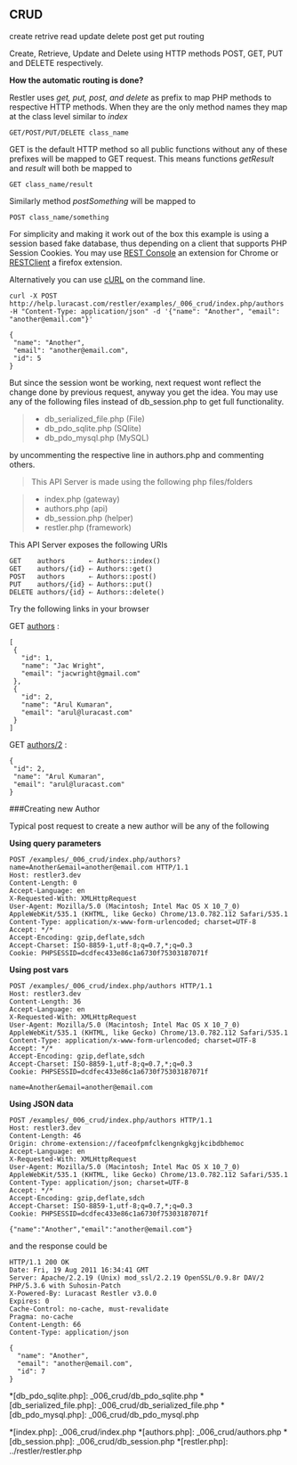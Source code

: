 CRUD
----

<tag>create</tag>
<tag>retrive</tag>
<tag>read</tag>
<tag>update</tag>
<tag>delete</tag>
<tag>post</tag>
<tag>get</tag>
<tag>put</tag>
<tag>routing</tag>

Create, Retrieve, Update and Delete using 
HTTP methods POST, GET, PUT and DELETE respectively. 

**How the automatic routing is done?**

Restler uses *get, put, post, and delete* as prefix to map PHP methods to 
respective HTTP methods. When they are the only method names they map at
the class level similar to *index*

	GET/POST/PUT/DELETE class_name


GET is the default HTTP method so all public functions without any of 
these prefixes will be mapped to GET request. This means functions 
*getResult* and *result* will both be mapped to

	GET class_name/result

Similarly method *postSomething* will be mapped to 

	POST class_name/something

For simplicity and making it work out of the box this example is using
a session based fake database, thus depending on a client that
supports PHP Session Cookies. You may use 
[REST Console](https://chrome.google.com/webstore/detail/faceofpmfclkengnkgkgjkcibdbhemoc#)
an extension for Chrome or 
[RESTClient](https://addons.mozilla.org/en-US/firefox/addon/restclient/) 
a firefox extension. 

Alternatively you can use [cURL](http://en.wikipedia.org/wiki/CURL) on the command line. 

	curl -X POST http://help.luracast.com/restler/examples/_006_crud/index.php/authors -H "Content-Type: application/json" -d '{"name": "Another", "email": "another@email.com"}'
	
	{
     "name": "Another",
     "email": "another@email.com",
     "id": 5
	}

But since the session wont be working, next request wont reflect the 
change done by previous request, anyway you get the idea. You may use any of the following files 
instead of db_session.php to get full functionality. 

> * db_serialized_file.php (File)
> * db_pdo_sqlite.php      (SQlite)
> * db_pdo_mysql.php      (MySQL)

by uncommenting the respective line in authors.php and commenting others.
> This API Server is made using the following php files/folders

> * index.php      (gateway)
> * authors.php      (api)
> * db_session.php      (helper)
> * restler.php      (framework)

This API Server exposes the following URIs

	GET    authors      ⇠ Authors::index()
	GET    authors/{id} ⇠ Authors::get()
	POST   authors      ⇠ Authors::post()
	PUT    authors/{id} ⇠ Authors::put()
	DELETE authors/{id} ⇠ Authors::delete()


Try the following links in your browser

GET [authors](index.php/authors)
:	
~~~~~~~~~~~~~~~~~~~~~~~~~~~~~~~~
[
 {
   "id": 1,
   "name": "Jac Wright",
   "email": "jacwright@gmail.com"
 },
 {
   "id": 2,
   "name": "Arul Kumaran",
   "email": "arul@luracast.com"
 }
]
~~~~~~~~~~~~~~~~~~~~~~~~~~~~~~~~

GET [authors/2](index.php/authors/2)
:	
~~~~~~~~~~~~~~~~~~~~~~~~~~~~~~~~
{
 "id": 2,
 "name": "Arul Kumaran",
 "email": "arul@luracast.com"
}
~~~~~~~~~~~~~~~~~~~~~~~~~~~~~~~~


###Creating new Author

Typical post request to create a new author will be any of the following


**Using query parameters**

	POST /examples/_006_crud/index.php/authors?name=Another&email=another@email.com HTTP/1.1
	Host: restler3.dev
	Content-Length: 0
	Accept-Language: en
	X-Requested-With: XMLHttpRequest
	User-Agent: Mozilla/5.0 (Macintosh; Intel Mac OS X 10_7_0) AppleWebKit/535.1 (KHTML, like Gecko) Chrome/13.0.782.112 Safari/535.1
	Content-Type: application/x-www-form-urlencoded; charset=UTF-8
	Accept: */*
	Accept-Encoding: gzip,deflate,sdch
	Accept-Charset: ISO-8859-1,utf-8;q=0.7,*;q=0.3
	Cookie: PHPSESSID=dcdfec433e86c1a6730f75303187071f

**Using post vars**

	POST /examples/_006_crud/index.php/authors HTTP/1.1
	Host: restler3.dev
	Content-Length: 36
	Accept-Language: en
	X-Requested-With: XMLHttpRequest
	User-Agent: Mozilla/5.0 (Macintosh; Intel Mac OS X 10_7_0) AppleWebKit/535.1 (KHTML, like Gecko) Chrome/13.0.782.112 Safari/535.1
	Content-Type: application/x-www-form-urlencoded; charset=UTF-8
	Accept: */*
	Accept-Encoding: gzip,deflate,sdch
	Accept-Charset: ISO-8859-1,utf-8;q=0.7,*;q=0.3
	Cookie: PHPSESSID=dcdfec433e86c1a6730f75303187071f

	name=Another&email=another@email.com

**Using JSON data**

	POST /examples/_006_crud/index.php/authors HTTP/1.1
	Host: restler3.dev
	Content-Length: 46
	Origin: chrome-extension://faceofpmfclkengnkgkgjkcibdbhemoc
	Accept-Language: en
	X-Requested-With: XMLHttpRequest
	User-Agent: Mozilla/5.0 (Macintosh; Intel Mac OS X 10_7_0) AppleWebKit/535.1 (KHTML, like Gecko) Chrome/13.0.782.112 Safari/535.1
	Content-Type: application/json; charset=UTF-8
	Accept: */*
	Accept-Encoding: gzip,deflate,sdch
	Accept-Charset: ISO-8859-1,utf-8;q=0.7,*;q=0.3
	Cookie: PHPSESSID=dcdfec433e86c1a6730f75303187071f
	
	{"name":"Another","email":"another@email.com"}
	

and the response could be

	HTTP/1.1 200 OK
	Date: Fri, 19 Aug 2011 16:34:41 GMT
	Server: Apache/2.2.19 (Unix) mod_ssl/2.2.19 OpenSSL/0.9.8r DAV/2 PHP/5.3.6 with Suhosin-Patch
	X-Powered-By: Luracast Restler v3.0.0
	Expires: 0
	Cache-Control: no-cache, must-revalidate
	Pragma: no-cache
	Content-Length: 66
	Content-Type: application/json
	
	{
	  "name": "Another",
	  "email": "another@email.com",
	  "id": 7
	}

*[db_pdo_sqlite.php]: _006_crud/db_pdo_sqlite.php
*[db_serialized_file.php]: _006_crud/db_serialized_file.php
*[db_pdo_mysql.php]: _006_crud/db_pdo_mysql.php

*[index.php]: _006_crud/index.php
*[authors.php]: _006_crud/authors.php
*[db_session.php]: _006_crud/db_session.php
*[restler.php]: ../restler/restler.php

